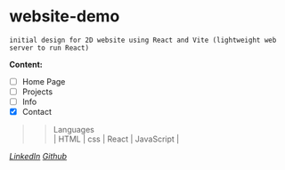# website-demo
`initial design for 2D website using React and Vite (lightweight web server to run React)`

**Content:**
- [ ] Home Page 
- [ ] Projects 
- [ ] Info 
- [X] Contact

> > Languages                       
> | HTML | css | React | JavaScript |

*[LinkedIn](https://linkedin.com/michelletanner05)
[Github](https://github.com/michelle-tanner)*
